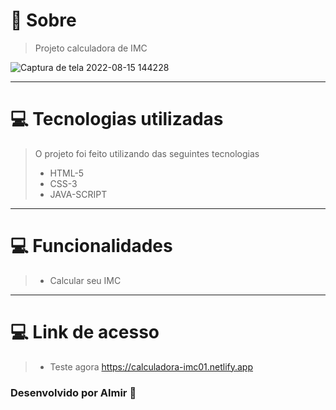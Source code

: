 # 🤔 Sobre 
> Projeto calculadora de IMC

![Captura de tela 2022-08-15 144228](https://user-images.githubusercontent.com/103596010/184689792-340e9a39-927a-42b6-924c-293661e3fb33.png)

<hr>

# 💻 Tecnologias utilizadas

> O projeto foi feito utilizando das seguintes tecnologias
> - HTML-5
> - CSS-3
> - JAVA-SCRIPT

<hr>

# 💻 Funcionalidades

> - Calcular seu IMC 

<hr>

# 💻 Link de acesso

> - Teste agora https://calculadora-imc01.netlify.app

### Desenvolvido por Almir 🤖
